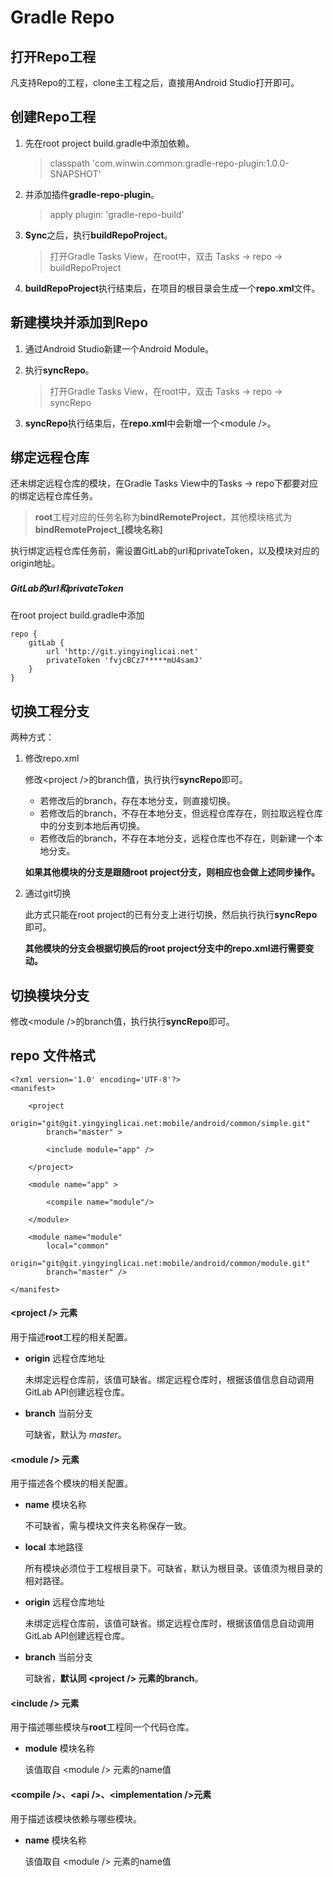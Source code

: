 # Gradle Repo

## 打开Repo工程
凡支持Repo的工程，clone主工程之后，直接用Android Studio打开即可。


## 创建Repo工程 
1. 先在root project build.gradle中添加依赖。
    > classpath 'com.winwin.common:gradle-repo-plugin:1.0.0-SNAPSHOT'
    
2. 并添加插件**gradle-repo-plugin**。
    > apply plugin: 'gradle-repo-build'

3. **Sync**之后，执行**buildRepoProject**。
    > 打开Gradle Tasks View，在root中，双击 Tasks -> repo -> buildRepoProject

4. **buildRepoProject**执行结束后，在项目的根目录会生成一个**repo.xml**文件。


## 新建模块并添加到Repo
1. 通过Android Studio新建一个Android Module。

2. 执行**syncRepo**。
   > 打开Gradle Tasks View，在root中，双击 Tasks -> repo -> syncRepo
   
3. **syncRepo**执行结束后，在**repo.xml**中会新增一个\<module />。

## 绑定远程仓库
还未绑定远程仓库的模块，在Gradle Tasks View中的Tasks -> repo下都要对应的绑定远程仓库任务。

> **root**工程对应的任务名称为**bindRemoteProject**，其他模块格式为**bindRemoteProject_[模块名称]**

执行绑定远程仓库任务前，需设置GitLab的url和privateToken，以及模块对应的origin地址。
##### GitLab的url和privateToken
在root project build.gradle中添加
```
repo {
    gitLab {
        url 'http://git.yingyinglicai.net'
        privateToken 'fvjcBCz7*****mU4samJ'
    }
}
```

## 切换工程分支
两种方式：
1. 修改repo.xml
    
    修改\<project />的branch值，执行执行**syncRepo**即可。
    * 若修改后的branch，存在本地分支，则直接切换。
    * 若修改后的branch，不存在本地分支，但远程仓库存在，则拉取远程仓库中的分支到本地后再切换。
    * 若修改后的branch，不存在本地分支，远程仓库也不存在，则新建一个本地分支。
    
    **如果其他模块的分支是跟随root project分支，则相应也会做上述同步操作。**
    
2. 通过git切换
    
    此方式只能在root project的已有分支上进行切换，然后执行执行**syncRepo**即可。
    
    **其他模块的分支会根据切换后的root project分支中的repo.xml进行需要变动。**

## 切换模块分支
修改\<module />的branch值，执行执行**syncRepo**即可。

## repo 文件格式
```
<?xml version='1.0' encoding='UTF-8'?>
<manifest>
 
    <project
        origin="git@git.yingyinglicai.net:mobile/android/common/simple.git"
        branch="master" >
 
        <include module="app" />
 
    </project>
 
    <module name="app" >

        <compile name="module"/>

    </module>
    
    <module name="module"
        local="common"
        origin="git@git.yingyinglicai.net:mobile/android/common/module.git"
        branch="master" />
 
</manifest>
```

#### \<project /> 元素
用于描述**root**工程的相关配置。

- **origin** 远程仓库地址
    
    未绑定远程仓库前，该值可缺省。绑定远程仓库时，根据该值信息自动调用GitLab API创建远程仓库。
    
- **branch** 当前分支
    
    可缺省，默认为 *master*。
    
#### \<module /> 元素
用于描述各个模块的相关配置。

- **name** 模块名称
    
    不可缺省，需与模块文件夹名称保存一致。
    
- **local** 本地路径
    
    所有模块必须位于工程根目录下。可缺省，默认为根目录。该值须为根目录的相对路径。

- **origin** 远程仓库地址
    
    未绑定远程仓库前，该值可缺省。绑定远程仓库时，根据该值信息自动调用GitLab API创建远程仓库。
    
- **branch** 当前分支
    
    可缺省，**默认同 \<project /> 元素的branch**。
    
#### \<include /> 元素
用于描述哪些模块与**root**工程同一个代码仓库。

- **module** 模块名称
    
    该值取自 \<module /> 元素的name值

#### \<compile />、\<api />、\<implementation />元素
用于描述该模块依赖与哪些模块。

- **name** 模块名称

    该值取自 \<module /> 元素的name值
